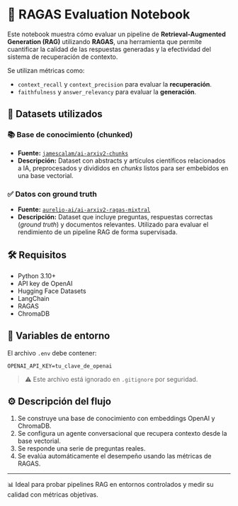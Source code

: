 # 🧪 RAGAS Evaluation Notebook

Este notebook muestra cómo evaluar un pipeline de **Retrieval-Augmented Generation (RAG)** utilizando **RAGAS**, una herramienta que permite cuantificar la calidad de las respuestas generadas y la efectividad del sistema de recuperación de contexto.

Se utilizan métricas como:
- `context_recall` y `context_precision` para evaluar la **recuperación**.
- `faithfulness` y `answer_relevancy` para evaluar la **generación**.

## 📂 Datasets utilizados

### 📚 Base de conocimiento (chunked)
- **Fuente:** [`jamescalam/ai-arxiv2-chunks`](https://huggingface.co/datasets/jamescalam/ai-arxiv2-chunks)
- **Descripción:** Dataset con abstracts y artículos científicos relacionados a IA, preprocesados y divididos en _chunks_ listos para ser embebidos en una base vectorial.

### ✅ Datos con ground truth
- **Fuente:** [`aurelio-ai/ai-arxiv2-ragas-mixtral`](https://huggingface.co/datasets/aurelio-ai/ai-arxiv2-ragas-mixtral)
- **Descripción:** Dataset que incluye preguntas, respuestas correctas (_ground truth_) y documentos relevantes. Utilizado para evaluar el rendimiento de un pipeline RAG de forma supervisada.

## 🛠️ Requisitos

- Python 3.10+
- API key de OpenAI
- Hugging Face Datasets
- LangChain
- RAGAS
- ChromaDB

## 🔐 Variables de entorno

El archivo `.env` debe contener:

```env
OPENAI_API_KEY=tu_clave_de_openai
```

> ⚠️ Este archivo está ignorado en `.gitignore` por seguridad.

## ⚙️ Descripción del flujo

1. Se construye una base de conocimiento con embeddings OpenAI y ChromaDB.
2. Se configura un agente conversacional que recupera contexto desde la base vectorial.
3. Se responde una serie de preguntas reales.
4. Se evalúa automáticamente el desempeño usando las métricas de RAGAS.

---

📊 Ideal para probar pipelines RAG en entornos controlados y medir su calidad con métricas objetivas.